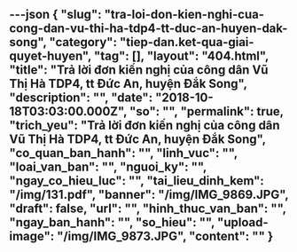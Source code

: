 ---json
{
    "slug": "tra-loi-don-kien-nghi-cua-cong-dan-vu-thi-ha-tdp4-tt-duc-an-huyen-dak-song",
    "category": "tiep-dan.ket-qua-giai-quyet-huyen",
    "tag": [],
    "layout": "404.html",
    "title": "Trả lời đơn kiến nghị của công dân Vũ Thị Hà TDP4, tt Đức An, huyện Đắk Song",
    "description": "",
    "date": "2018-10-18T03:03:00.000Z",
    "so": "",
    "permalink": true,
    "trich_yeu": "Trả lời đơn kiến nghị của công dân Vũ Thị Hà TDP4, tt Đức An, huyện Đắk Song",
    "co_quan_ban_hanh": "",
    "linh_vuc": "",
    "loai_van_ban": "",
    "nguoi_ky": "",
    "ngay_co_hieu_luc": "",
    "tai_lieu_dinh_kem": "/img/131.pdf",
    "banner": "/img/IMG_9869.JPG",
    "draft": false,
    "url": "",
    "hinh_thuc_van_ban": "",
    "ngay_ban_hanh": "",
    "so_hieu": "",
    "upload-image": "/img/IMG_9873.JPG",
    "__content__": ""
}
---
<p><img alt="" src="/img/IMG_9869.JPG" /></p>

<p><img alt="" src="/img/IMG_9870.JPG" /></p>

<p><img alt="" src="/img/IMG_9871.JPG" /></p>

<p><img alt="" src="/img/IMG_9872.JPG" /></p>

<p><img alt="" src="/img/IMG_9873.JPG" /></p>